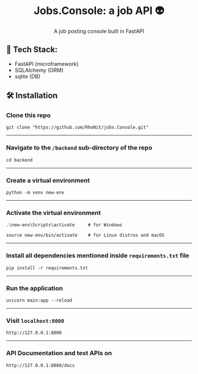 <h1 align="center">
  Jobs.Console: a job API 👽
</h1>

<p align="center"> A job posting console built in FastAPI </p>




## 🚀 Tech Stack:
* FastAPI (microframework)
* SQLAlchemy (ORM)
* sqlite (DB)


## 🛠 Installation

### Clone this repo
```
git clone "https://github.com/RhoNit/jobs.Console.git"
```

<hr>

### Navigate to the ```/backend``` sub-directory of the repo
```
cd backend
```

<hr>

### Create a virtual environment
```
python -m venv new-env
```

<hr>

### Activate the virtual environment
```
.\new-env\Scripts\activate     # for Windows

source new-env/bin/activate    # for Linux distros and macOS
```

<hr>

### Install all dependencies mentioned inside ```requirements.txt``` file
```
pip install -r requirements.txt
```

<hr>

### Run the application
```
uvicorn main:app --reload
```

<hr> 

### Visit ```localhost:8000```
```
http://127.0.0.1:8000
```

<hr>

### API Documentation and test APIs on
```
http://127.0.0.1:8000/docs
```



